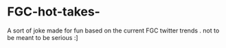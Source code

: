 # FGC-hot-takes-
A sort of joke made for fun based on the current FGC twitter trends . not to be meant to be serious :]
